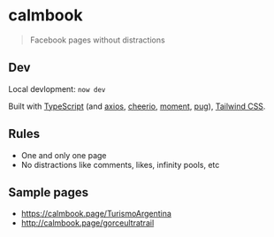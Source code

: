 # calmbook

> Facebook pages without distractions

## Dev

Local devlopment: `now dev`

Built with
[TypeScript][typescript] (and [axios][axios], [cheerio][cheerio], [moment][moment], [pug][pug]),
[Tailwind CSS][tailwind].

[axios]: //github.com/axios/axios
[cheerio]: //cheerio.js.org
[moment]: //momentjs.com
[pug]: //pugjs.org
[tailwind]: //tailwindcss.com
[typescript]: //www.typescriptlang.org

## Rules

- One and only one page
- No distractions like comments, likes, infinity pools, etc

## Sample pages

- <https://calmbook.page/TurismoArgentina>
- <http://calmbook.page/gorceultratrail>
